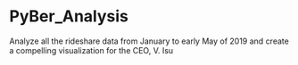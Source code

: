 # PyBer_Analysis
Analyze all the rideshare data from January to early May of 2019 and create a compelling visualization for the CEO, V. Isu
